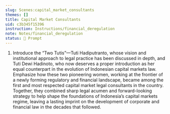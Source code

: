 ```yaml
---
slug: Scenes:capital_market_consultants
themes: []
title: Capital Market Consultants
uid: c3b345f15396
instruction: Instructions/financial_deregulation
note: Notes/financial_deregulation
status: 💬 Prompt
---
```

1. Introduce the “Two Tutis”—Tuti Hadiputranto, whose vision and institutional approach to legal practice has been discussed in depth, and Tuti Dewi Hadinoto, who now deserves a proper introduction as her equal counterpart in the evolution of Indonesian capital markets law. Emphasize how these two pioneering women, working at the frontier of a newly forming regulatory and financial landscape, became among the first and most respected capital market legal consultants in the country. Together, they combined sharp legal acumen and forward-looking strategy to help shape the foundations of Indonesia’s capital markets regime, leaving a lasting imprint on the development of corporate and financial law in the decades that followed.
